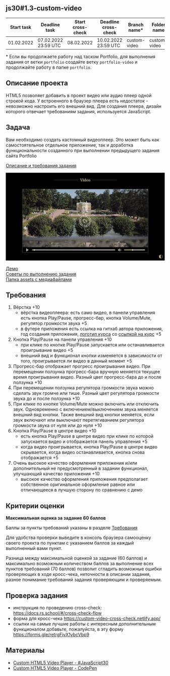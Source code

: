 ## js30#1.3-custom-video

| Start task | Deadline task        | Start cross-check | Deadline cross-check | Branch name*| Folder name |
|------------|----------------------|-------------------|----------------------|-------------|-------------|
| 01.02.2022 | 07.02.2022 23:59 UTC | 08.02.2022        | 10.02.2022 23:59 UTC | custom-video| custom-video|

\* Если вы продолжаете работу над таском Portfolio, для выполнения задания от ветки `portfolio` создайте ветку `portfolio-video` и продолжайте работу в папке `portfolio`.

## Описание проекта
HTML5 позволяет добавить в проект видео или аудио плеер одной строкой кода. У встроенного в браузер плеера есть недостаток - невозможно настроить его внешний вид. Для создания плеера, дизайн которого отвечает требованиям задания, используется JavaScript.

## Задача
Вам необходимо создать кастомный видеоплеер. Это может быть как самостоятельное отдельное приложение, так и доработка функциональности созданного при выполнении предыдущего задания сайта Portfolio

[Описание и требования задания](js30.md)

<kbd>![](images/js30-3.jpg)</kbd>

[Демо](https://custom-video.netlify.app/)  
[Советы по выполнению задания](js30-media-hints.md)  
[Папка assets с медиафайлами](https://github.com/rolling-scopes-school/file-storage/tree/custom-video)

## Требования
1. Вёрстка +10
   - вёрстка видеоплеера: есть само видео, в панели управления есть кнопка Play/Pause, прогресс-бар, кнопка Volume/Mute, регулятор громкости звука +5
   - в футере приложения есть ссылка на гитхаб автора приложения, год создания приложения, [логотип курса](https://rs.school/images/rs_school_js.svg) со [ссылкой на курс](https://rs.school/js-stage0/) +5
2. Кнопка Play/Pause на панели управления +10
   - при клике по кнопке Play/Pause запускается или останавливается проигрывание видео +5
   - внешний вид и функционал кнопки изменяется в зависимости от того, проигрывается ли видео в данный момент +5
3. Прогресс-бар отображает прогресс проигрывания видео. При перемещении ползунка прогресс-бара вручную меняется текущее время проигрывания видео. Разный цвет прогресс-бара до и после ползунка +10
4. При перемещении ползунка регулятора громкости звука можно сделать звук громче или тише. Разный цвет регулятора громкости звука до и после ползунка +10
5. При клике по кнопке Volume/Mute можно включить или отключить звук. Одновременно с включением/выключением звука меняется внешний вид кнопки. Также внешний вид кнопки меняется, если звук включают или выключают перетягиванием регулятора громкости звука от нуля или до нуля +10
6. Кнопка Play/Pause в центре видео +10
   - есть кнопка Play/Pause в центре видео при клике по которой запускается видео и отображается панель управления +5
   - когда видео проигрывается, кнопка Play/Pause в центре видео скрывается, когда видео останавливается, кнопка снова отображается +5
7. Очень высокое качество оформления приложения и/или дополнительный не предусмотренный в задании функционал, улучшающий качество приложения +10
   - высокое качество оформления приложения предполагает собственное оригинальное оформление равное или отличающееся в лучшую сторону по сравнению с демо

## Критерии оценки

**Максимальная оценка за задание 60 баллов**  

Баллы за пункты требований указаны в разделе [Требования](#требования)

Для удобства проверки выведите в консоль браузера самооценку своего проекта по пунктам с указанием баллов за каждый выполненный вами пункт.

Разница между максимальной оценкой за задание (60 баллов) и максимально возможным количеством баллов за выполнение всех пунктов требований (70 баллов) позволит сгладить возможные ошибки проверяющих в ходе кросс-чека, неточности в описании задания, разное понимание требований задания проверяющим и проверяемым.

## Проверка задания
- инструкция по проведению cross-check: https://docs.rs.school/#/cross-check-flow
- форма для кросс-чека https://custom-video-cross-check.netlify.app/
- ссылки на самые лучшие работы с интересным дополнительным функционалом добавьте, пожалуйста, в эту форму https://forms.gle/retrgFivX1ybcVbp9

## Материалы
- [Custom HTML5 Video Player - #JavaScript30](https://youtu.be/yx-HYerClEA)
- [Custom HTML5 Video Player - CodePen](https://codepen.io/antoinelouis/pen/VryabX)
